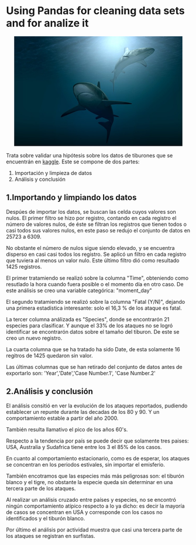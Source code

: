 # Using Pandas for cleaning data sets and for analize it

<p align="center">
  <img width="460" height="300" src="input/shark.jpg">
</p>

Trata sobre validar una hipótesis sobre los datos 
de tiburones que se encuentrán en [kaggle](https://www.kaggle.com/teajay/global-shark-attacks).
Este se compone de dos partes:

1. Importación y limpieza de datos
2. Análisis y conclusión

## 1.Importando y limpiando los datos

Despúes de importar los datos, se buscan las celda cuyos valores son nulos.
El primer filtro se hizo por registro, contando en cada registro el número de 
valores nulos, de éste se filtran los registros que tienen todos o casi todos sus valores 
nulos, en este paso se redujo el conjunto de datos en 25723 a 6309.

No obstante el número de nulos sigue siendo elevado, y se encuentra disperso en casi
casi todos los registro. Se aplicó un filtro en cada registro que tuviera al menos un valor 
nulo. Este último filtro dió como resultado 1425 registros.

El primer tratamiendo se realizó sobre la columna "Time", obteniendo como resutlado la hora 
cuando fuera posible o el momento día en otro caso. De este análisis se creo una variable 
categórica: "moment_day"

El segundo tratamiendo se realizó sobre la columna "Fatal (Y/N)", dejando una primera 
estadística interesante: solo el 16,3 % de los ataque es fatal.

La tercer columna análizada es "Species", donde se encontrarón 21 especies para clasificar. 
Y aunque el 33% de los ataques no se logró identificar se encontrarón datos sobre el tamaño
del tiburon. De este se creo un nuevo registro.

La cuarta columna que se ha tratado ha sido Date, de esta solamente 16 regitros de 1425 quedaron sin valor.

Las últimas columnas que se han retirado del conjunto de datos antes de exportarlo son:
'Year','Date','Case Number.1', 'Case Number.2'

## 2.Análisis y conclusión

El análisis consitió en ver la evolución de los ataques reportados, pudiendo establecer un repunte
durante las decadas de los 80 y 90. Y un comportamiento estable a partir del año 2000.

También resulta llamativo el pico de los años 60's.

Respecto a la tendencia por país se puede decir que solamente tres paises: USA, Australia y Sudafrica tiene entre los 3 
el 85% de los casos.

En cuanto al comportamiento estacionario, como es de esperar, los ataques se concentran en los periodos estivales, sin importar el emisferio.

También encotramos que las especies más más peligrosas son: el tiburón blanco y el tigre, no obstante la especie queda sin determinar en una tercera parte de los ataques.

Al realizar un análisis cruzado entre países y especies, no se encontró ningún comportamiento atípico respecto a lo ya dicho:
es decir la mayoría de casos se concentran en USA y corresponde con los casos no identificados y el tiburón blanco.

Por último el análisis por actividad muestra que casi una tercera parte de los ataques se registran en surfistas. 
